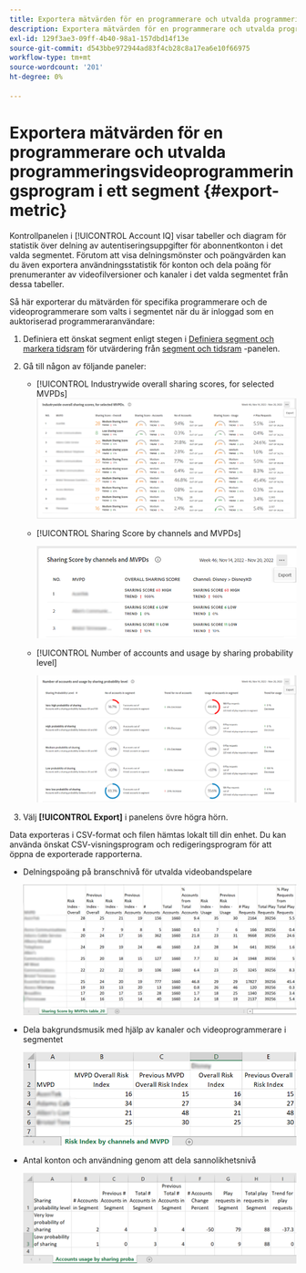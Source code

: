 ```yaml
---
title: Exportera mätvärden för en programmerare och utvalda programmeringsvideoprogrammeringsprogram i ett segment
description: Exportera mätvärden för en programmerare och utvalda programmeringsvideoprogrammeringsprogram i ett segment
exl-id: 129f3ae3-09ff-4b40-98a1-157dbd14f13e
source-git-commit: d543bbe972944ad83f4cb28c8a17ea6e10f66975
workflow-type: tm+mt
source-wordcount: '201'
ht-degree: 0%

---
```


# Exportera mätvärden för en programmerare och utvalda programmeringsvideoprogrammeringsprogram i ett segment {#export-metric}

Kontrollpanelen i [!UICONTROL Account IQ] visar tabeller och diagram för statistik över delning av autentiseringsuppgifter för abonnentkonton i det valda segmentet. Förutom att visa delningsmönster och poängvärden kan du även exportera användningsstatistik för konton och dela poäng för prenumeranter av videofilversioner och kanaler i det valda segmentet från dessa tabeller.

Så här exporterar du mätvärden för specifika programmerare och de videoprogrammerare som valts i segmentet när du är inloggad som en auktoriserad programmeraranvändare:

1. Definiera ett önskat segment enligt stegen i [Definiera segment och markera tidsram](/help/accountiq/howto-select-segment-timeframe.md) för utvärdering från [segment och tidsram](/help/accountiq/segments-timeframe.md) -panelen.

1. Gå till någon av följande paneler:

   * [!UICONTROL Industrywide overall sharing scores, for selected MVPDs]
     ![](assets/ind-sharpanel-export-option.png)

   * [!UICONTROL Sharing Score by channels and MVPDs]

     ![](assets/sharscorepanel-export-option.png)

   * [!UICONTROL Number of accounts and usage by sharing probability level]

     ![](assets/usage-panel-export-option.png)

1. Välj **[!UICONTROL Export]** i panelens övre högra hörn.

Data exporteras i CSV-format och filen hämtas lokalt till din enhet. Du kan använda önskat CSV-visningsprogram och redigeringsprogram för att öppna de exporterade rapporterna.

* Delningspoäng på branschnivå för utvalda videobandspelare

  ![](assets/export-ind-sharing-score.png)

* Dela bakgrundsmusik med hjälp av kanaler och videoprogrammerare i segmentet

  ![](assets/export-risk-index-by-mvpdchannels.png)

* Antal konton och användning genom att dela sannolikhetsnivå

  ![](assets/export-acc-usage.png)
